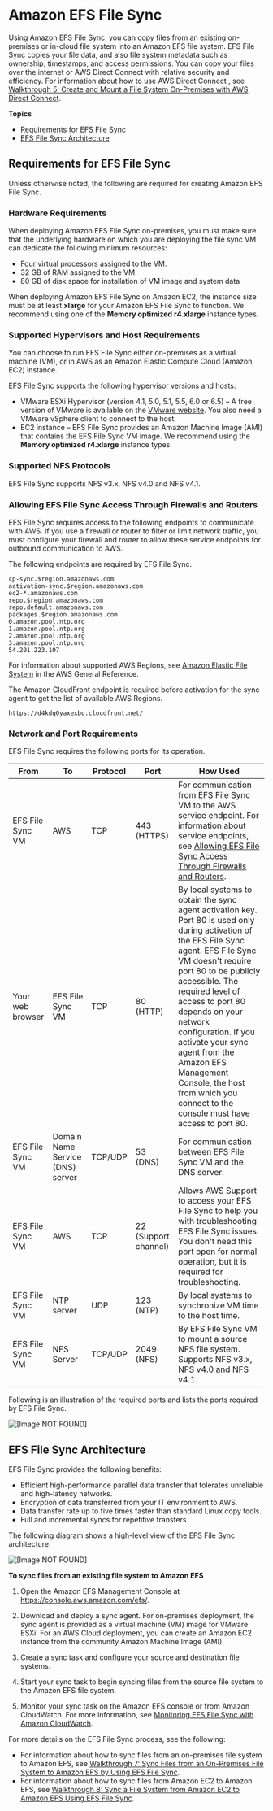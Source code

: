 # Amazon EFS File Sync<a name="get-started-file-sync"></a>

Using Amazon EFS File Sync, you can copy files from an existing on\-premises or in\-cloud file system into an Amazon EFS file system\. EFS File Sync copies your file data, and also file system metadata such as ownership, timestamps, and access permissions\. You can copy your files over the internet or AWS Direct Connect with relative security and efficiency\. For information about how to use AWS Direct Connect , see [Walkthrough 5: Create and Mount a File System On\-Premises with AWS Direct Connect](efs-onpremises.md)\.

**Topics**
+ [Requirements for EFS File Sync](#file-sync-requirements)
+ [EFS File Sync Architecture](#file-sync-architecture)

## Requirements for EFS File Sync<a name="file-sync-requirements"></a>

Unless otherwise noted, the following are required for creating Amazon EFS File Sync\. 

### Hardware Requirements<a name="file-sync-hardware"></a>

When deploying Amazon EFS File Sync on\-premises, you must make sure that the underlying hardware on which you are deploying the file sync VM can dedicate the following minimum resources:
+ Four virtual processors assigned to the VM\. 
+  32 GB of RAM assigned to the VM 
+  80 GB of disk space for installation of VM image and system data 

When deploying Amazon EFS File Sync on Amazon EC2, the instance size must be at least **xlarge** for your Amazon EFS File Sync to function\. We recommend using one of the **Memory optimized r4\.xlarge** instance types\. 

### Supported Hypervisors and Host Requirements<a name="file-sync-hosts-requirements"></a>

You can choose to run EFS File Sync either on\-premises as a virtual machine \(VM\), or in AWS as an Amazon Elastic Compute Cloud \(Amazon EC2\) instance\.

EFS File Sync supports the following hypervisor versions and hosts:
+ VMware ESXi Hypervisor \(version 4\.1, 5\.0, 5\.1, 5\.5, 6\.0 or 6\.5\) – A free version of VMware is available on the [VMware website](http://www.vmware.com/products/vsphere-hypervisor/overview.html)\. You also need a VMware vSphere client to connect to the host\. 
+ EC2 instance – EFS File Sync provides an Amazon Machine Image \(AMI\) that contains the EFS File Sync VM image\. We recommend using the **Memory optimized r4\.xlarge** instance types\.

### Supported NFS Protocols<a name="requirements-nfs-versions"></a>

EFS File Sync supports NFS v3\.x, NFS v4\.0 and NFS v4\.1\.

### Allowing EFS File Sync Access Through Firewalls and Routers<a name="file-sync-endpoints"></a>

EFS File Sync requires access to the following endpoints to communicate with AWS\. If you use a firewall or router to filter or limit network traffic, you must configure your firewall and router to allow these service endpoints for outbound communication to AWS\.

The following endpoints are required by EFS File Sync\.

```
cp-sync.$region.amazonaws.com       
activation-sync.$region.amazonaws.com
ec2-*.amazonaws.com
repo.$region.amazonaws.com
repo.default.amazonaws.com
packages.$region.amazonaws.com
0.amazon.pool.ntp.org
1.amazon.pool.ntp.org
2.amazon.pool.ntp.org
3.amazon.pool.ntp.org
54.201.223.107
```

For information about supported AWS Regions, see [Amazon Elastic File System](http://docs.aws.amazon.com/general/latest/gr/rande.html#elasticfilesystem-region) in the AWS General Reference\.

The Amazon CloudFront endpoint is required before activation for the sync agent to get the list of available AWS Regions\.

```
https://d4kdq0yaxexbo.cloudfront.net/
```

### Network and Port Requirements<a name="sync-network"></a>

EFS File Sync requires the following ports for its operation\.


|  From  |  To  |  Protocol  |  Port  |  How Used  | 
| --- | --- | --- | --- | --- | 
|  EFS File Sync VM  |  AWS  |  TCP  |  443 \(HTTPS\)  |  For communication from EFS File Sync VM to the AWS service endpoint\. For information about service endpoints, see [ Allowing EFS File Sync Access Through Firewalls and Routers](#file-sync-endpoints)\.  | 
|  Your web browser  |  EFS File Sync VM  |  TCP  |  80 \(HTTP\)  |  By local systems to obtain the sync agent activation key\. Port 80 is used only during activation of the EFS File Sync agent\.  EFS File Sync VM doesn't require port 80 to be publicly accessible\. The required level of access to port 80 depends on your network configuration\. If you activate your sync agent from the Amazon EFS Management Console, the host from which you connect to the console must have access to port 80\.  | 
|  EFS File Sync VM  |  Domain Name Service \(DNS\) server  |  TCP/UDP  |  53 \(DNS\)  |  For communication between EFS File Sync VM and the DNS server\.  | 
|  EFS File Sync VM  |  AWS  |  TCP  |  22 \(Support channel\)  |  Allows AWS Support to access your EFS File Sync to help you with troubleshooting EFS File Sync issues\. You don't need this port open for normal operation, but it is required for troubleshooting\.  | 
|  EFS File Sync VM  |  NTP server  |  UDP  |  123 \(NTP\)  |  By local systems to synchronize VM time to the host time\.   | 
|  EFS File Sync VM  |  NFS Server  |  TCP/UDP  |  2049 \(NFS\)  |  By EFS File Sync VM to mount a source NFS file system\. Supports NFS v3\.x, NFS v4\.0 and NFS v4\.1\.  | 

Following is an illustration of the required ports and lists the ports required by EFS File Sync\.

![\[Image NOT FOUND\]](http://docs.aws.amazon.com/efs/latest/ug/images/sync-port-requirements2.png)

## EFS File Sync Architecture<a name="file-sync-architecture"></a>

EFS File Sync provides the following benefits:
+ Efficient high\-performance parallel data transfer that tolerates unreliable and high\-latency networks\.
+ Encryption of data transferred from your IT environment to AWS\.
+ Data transfer rate up to five times faster than standard Linux copy tools\.
+ Full and incremental syncs for repetitive transfers\.

The following diagram shows a high\-level view of the EFS File Sync architecture\.

![\[Image NOT FOUND\]](http://docs.aws.amazon.com/efs/latest/ug/images/sync-file-sync-architecture.png)

**To sync files from an existing file system to Amazon EFS**

1. Open the Amazon EFS Management Console at [https://console\.aws\.amazon\.com/efs/](https://console.aws.amazon.com/efs/)\.

1. Download and deploy a sync agent\. For on\-premises deployment, the sync agent is provided as a virtual machine \(VM\) image for VMware ESXi\. For an AWS Cloud deployment, you can create an Amazon EC2 instance from the community Amazon Machine Image \(AMI\)\.

1. Create a sync task and configure your source and destination file systems\.

1. Start your sync task to begin syncing files from the source file system to the Amazon EFS file system\.

1. Monitor your sync task on the Amazon EFS console or from Amazon CloudWatch\. For more information, see [Monitoring EFS File Sync with Amazon CloudWatch](monitoring-file-sync.md)\.

For more details on the EFS File Sync process, see the following:
+ For information about how to sync files from an on\-premises file system to Amazon EFS, see [Walkthrough 7: Sync Files from an On\-Premises File System to Amazon EFS by Using EFS File Sync](walkthrough-file-sync-onpremise.md)\.
+ For information about how to sync files from Amazon EC2 to Amazon EFS, see [Walkthrough 8: Sync a File System from Amazon EC2 to Amazon EFS Using EFS File Sync](walkthrough-file-sync-ec2.md)\.